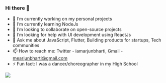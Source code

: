 ### Hi there 👋

- 🔭 I’m currently working on my personal projects
- 🌱 I’m currently learning NodeJs
- 👯 I’m looking to collaborate on open-source projects
- 🤔 I’m looking for help with UI development using ReactJs
- 💬 Ask me about JavaScript, Flutter, Building products for startups, Tech communities
- 📫 How to reach me: Twitter - iamarjunbharti, Gmail - mearjunbharti@gmail.com
- ⚡ Fun fact: I was a dancer/choreographer in my High School

<img src="https://github-readme-stats.vercel.app/api?username=arjunbharti">
